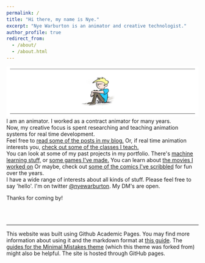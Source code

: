 ```yaml
---
permalink: /
title: "Hi there, my name is Nye."
excerpt: "Nye Warburton is an animator and creative technologist."
author_profile: true
redirect_from:
  - /about/
  - /about.html
---
```

![Nye Warburton](images\nyetoon_header.png)
<br>
I am an animator. I worked as a contract animator for many years. <br>
Now, my creative focus is spent researching and teaching animation systems for real time development.
<br>
Feel free to [read some of the posts in my blog.](https://nyeguy.github.io/year-archive/)
Or, if real time animation interests you, [check out some of the classes I teach.](https://nyeguy.github.io/teaching/)
<br>
You can look at some of my past projects in my portfolio. There's [machine learning stuff,](https://nyeguy.github.io/portfolio/2020-05-01-machine-learning-experiments) or [some games I've made.](https://nyeguy.github.io/portfolio/2020-05-06-game-development) You can learn about [the movies I worked on](https://nyeguy.github.io/portfolio/2020-05-10-previsualization) Or maybe, check out [some of the comics I've scribbled](https://nyeguy.github.io/teaching/) for fun over the years.
<br>
I have a wide range of interests about all kinds of stuff. Please feel free to say 'hello'.
I'm on twitter [@nyewarburton](http://twitter.com/nyewarburton). My DM's are open.
<br>

Thanks for coming by!

<br>
<br>




------
This website was built using Github Academic Pages. You may find more information about using it and the markdown format at [this guide](https://academicpages.github.io/markdown/). The [guides for the Minimal Mistakes theme](https://mmistakes.github.io/minimal-mistakes/docs/configuration/) (which this theme was forked from) might also be helpful. The site is hosted through GitHub pages.
